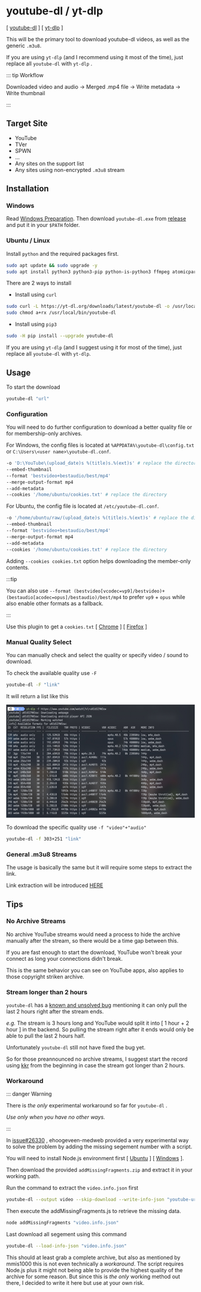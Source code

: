# youtube-dl / yt-dlp

[ [youtube-dl](https://github.com/ytdl-org/youtube-dl) ] [ [yt-dlp](https://github.com/yt-dlp/yt-dlp) ]

This will be the primary tool to download youtube-dl videos, as well as the generic `.m3u8`.

If you are using `yt-dlp` (and I recommend using it most of the time), just replace all `youtube-dl` with `yt-dlp` .

::: tip Workflow

Downloaded video and audio → Merged .mp4 file → Write metadata → Write thumbnail

:::

## Target Site

- YouTube
- TVer
- SPWN
- ...
- Any sites on the support list
- Any sites using non-encrypted `.m3u8` stream

## Installation

### Windows

Read [Windows Preparation](/docs/preparation/windows.md). Then download `youtube-dl.exe` from [release](https://github.com/ytdl-org/youtube-dl/releases/) and put it in your `$PATH` folder.

### Ubuntu / Linux

Install `python` and the required packages first.

```bash
sudo apt update && sudo upgrade -y
sudo apt install python3 python3-pip python-is-python3 ffmpeg atomicparsley
```

There are 2 ways to install 

- Install using `curl`

```bash
sudo curl -L https://yt-dl.org/downloads/latest/youtube-dl -o /usr/local/bin/
sudo chmod a+rx /usr/local/bin/youtube-dl
```

- Install using `pip3`

```bash
sudo -H pip install --upgrade youtube-dl
```

If you are using `yt-dlp` (and I suggest using it for most of the time), just replace all `youtube-dl` with `yt-dlp`.

## Usage

To start the download

```bash
youtube-dl "url"
```

### Configuration

You will need to do further configuration to download a better quality file or for membership-only archives.

For Windows, the config files is located at `%APPDATA%\youtube-dl\config.txt` or `C:\Users\<user name>\youtube-dl.conf`.

```bash
-o 'D:\YouTube\(upload_date)s %(title)s.%(ext)s' # replace the directory
--embed-thumbnail
--format 'bestvideo+bestaudio/best/mp4'
--merge-output-format mp4
--add-metadata
--cookies '/home/ubuntu/cookies.txt' # replace the directory
```

For Ubuntu, the config file is located at `/etc/youtube-dl.conf`.

```bash
-o '/home/ubuntu/raw/(upload_date)s %(title)s.%(ext)s' # replace the directory
--embed-thumbnail
--format 'bestvideo+bestaudio/best/mp4'
--merge-output-format mp4
--add-metadata
--cookies '/home/ubuntu/cookies.txt' # replace the directory
```

Adding `--cookies cookies.txt` option helps downloading the member-only contents.

:::tip

You can also use `--format (bestvideo[vcodec=vp9]/bestvideo)+(bestaudio[acodec=opus]/bestaudio)/best/mp4` to prefer `vp9` + `opus` while also enable other formats as a fallback.

:::

Use this plugin to get a `cookies.txt` [ [Chrome](https://chrome.google.com/webstore/detail/get-cookiestxt/bgaddhkoddajcdgocldbbfleckgcbcid) ] [ [Firefox](https://addons.mozilla.org/en-US/firefox/addon/cookies-txt/) ]

### Manual Quality Select

You can manually check and select the quality or specify video / sound to download.

To check the available quality use `-F`

```bash
youtube-dl -F "link"
```

It will return a list like this

![result](./youtube-dl-0001.jpg)

To download the specific quality use `-f "video"+"audio"`

```bash
youtube-dl -f 303+251 "link"
```

### General .m3u8 Streams

The usage is basically the same but it will require some steps to extract the link.

Link extraction will be introduced [HERE](/tools/m3u8/)

## Tips

### No Archive Streams

No archive YouTube streams would need a process to hide the archive manually after the stream, so there would be a time gap between this.

If you are fast enough to start the download, YouTube won't break your connect as long your connections didn't break.

This is the same behavior you can see on YouTube apps, also applies to those copyright striken archive.

### Stream longer than 2 hours

`youtube-dl` has a [known and unsolved bug](https://github.com/ytdl-org/youtube-dl/issues/26330) mentioning it can only pull the last 2 hours right after the stream ends.

*e.g.* The stream is 3 hours long and YouTube would split it into [ 1 hour + 2 hour ] in the backend. So pulling the stream right after it ends would only be able to pull the last 2 hours half.

Unfortunately `youtube-dl` still not have fixed the bug yet.

So for those preannounced no archive streams, I suggest start the record using [kkr](/tools/kkr/) from the beginning in case the stream got longer than 2 hours.

### Workaround

::: danger Warning

There is *the only* experimental workaround so far for `youtube-dl` .

*Use only when you have no other ways.*

:::

In [issue#26330](https://github.com/ytdl-org/youtube-dl/issues/26330#issuecomment-803654248) , ehoogeveen-medweb provided a very experimental way to solve the problem by adding the missing segement number with a script.

You will need to install Node.js environment first [ [Ubuntu](http://localhost:8081/preparation/#node-js) ] [ [Windows](http://localhost:8081/tools/kkr/#windows) ].

Then download the provided `addMissingFragments.zip` and extract it in your working path.

Run the command to extract the `video.info.json` first
```bash
youtube-dl --output video --skip-download --write-info-json "youtube-url"
```

Then execute the addMissingFragments.js to retrieve the missing data.
```bash
node addMissingFragments "video.info.json"
```

Last download all segement using this command
```bash
youtube-dl --load-info-json "video.info.json"
```

This should at least grab a complete archive, but also as mentioned by mmis1000 this is not even technically a *workaround*. The script requires Node.js plus it might not being able to provide the highest quality of the archive for some reason. But since this is *the only* working method out there, I decided to write it here but use at your own risk.
